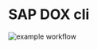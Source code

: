 # SAP DOX cli
![example workflow](https://github.com/tilman-b/sap_dox_cli/actions/workflows/python-app.yml/badge.svg)